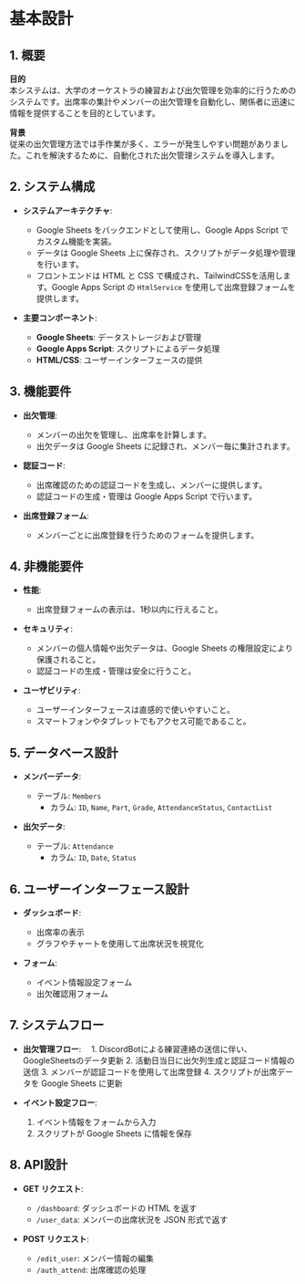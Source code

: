 # 基本設計

## 1. 概要

**目的**  
本システムは、大学のオーケストラの練習および出欠管理を効率的に行うためのシステムです。出席率の集計やメンバーの出欠管理を自動化し、関係者に迅速に情報を提供することを目的としています。

**背景**  
従来の出欠管理方法では手作業が多く、エラーが発生しやすい問題がありました。これを解決するために、自動化された出欠管理システムを導入します。

## 2. システム構成

- **システムアーキテクチャ**:
  - Google Sheets をバックエンドとして使用し、Google Apps Script でカスタム機能を実装。
  - データは Google Sheets 上に保存され、スクリプトがデータ処理や管理を行います。
  - フロントエンドは HTML と CSS で構成され、TailwindCSSを活用します。Google Apps Script の `HtmlService` を使用して出席登録フォームを提供します。

- **主要コンポーネント**:
  - **Google Sheets**: データストレージおよび管理
  - **Google Apps Script**: スクリプトによるデータ処理
  - **HTML/CSS**: ユーザーインターフェースの提供

## 3. 機能要件

- **出欠管理**:
  - メンバーの出欠を管理し、出席率を計算します。
  - 出欠データは Google Sheets に記録され、メンバー毎に集計されます。

- **認証コード**:
  - 出席確認のための認証コードを生成し、メンバーに提供します。
  - 認証コードの生成・管理は Google Apps Script で行います。

- **出席登録フォーム**:
  - メンバーごとに出席登録を行うためのフォームを提供します。

## 4. 非機能要件

- **性能**:
  - 出席登録フォームの表示は、1秒以内に行えること。

- **セキュリティ**:
  - メンバーの個人情報や出欠データは、Google Sheets の権限設定により保護されること。
  - 認証コードの生成・管理は安全に行うこと。

- **ユーザビリティ**:
  - ユーザーインターフェースは直感的で使いやすいこと。
  - スマートフォンやタブレットでもアクセス可能であること。

## 5. データベース設計

- **メンバーデータ**:
  - テーブル: `Members`
    - カラム: `ID`, `Name`, `Part`, `Grade`, `AttendanceStatus`, `ContactList`

- **出欠データ**:
  - テーブル: `Attendance`
    - カラム: `ID`, `Date`, `Status`

## 6. ユーザーインターフェース設計

- **ダッシュボード**:
  - 出席率の表示
  - グラフやチャートを使用して出席状況を視覚化

- **フォーム**:
  - イベント情報設定フォーム
  - 出欠確認用フォーム

## 7. システムフロー

- **出欠管理フロー**:
　1. DiscordBotによる練習連絡の送信に伴い、GoogleSheetsのデータ更新
  2. 活動日当日に出欠列生成と認証コード情報の送信
  3. メンバーが認証コードを使用して出席登録
  4. スクリプトが出席データを Google Sheets に更新

- **イベント設定フロー**:
  1. イベント情報をフォームから入力
  2. スクリプトが Google Sheets に情報を保存

## 8. API設計

- **GET リクエスト**:
  - `/dashboard`: ダッシュボードの HTML を返す
  - `/user_data`: メンバーの出席状況を JSON 形式で返す

- **POST リクエスト**:
  - `/edit_user`: メンバー情報の編集
  - `/auth_attend`: 出席確認の処理
